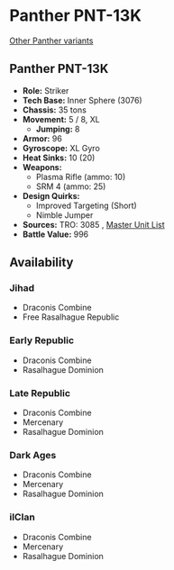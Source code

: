 # Panther PNT-13K 

[Other Panther variants](../panther.md) 

## Panther PNT-13K 

- **Role:** Striker 
- **Tech Base:** Inner Sphere (3076) 
- **Chassis:** 35 tons 
- **Movement:** 5 / 8, XL 
  - **Jumping:** 8 
- **Armor:** 96 
- **Gyroscope:** XL Gyro 
- **Heat Sinks:** 10 (20) 
- **Weapons:** 
  - Plasma Rifle (ammo: 10) 
  - SRM 4 (ammo: 25) 
- **Design Quirks:** 
  - Improved Targeting (Short) 
  - Nimble Jumper 
- **Sources:** TRO: 3085 , [Master Unit List](http://masterunitlist.info/Unit/Details/2421) 
- **Battle Value:** 996 

## Availability 

### Jihad 

- Draconis Combine 
- Free Rasalhague Republic 

### Early Republic 

- Draconis Combine 
- Rasalhague Dominion 

### Late Republic 

- Draconis Combine 
- Mercenary 
- Rasalhague Dominion 

### Dark Ages 

- Draconis Combine 
- Mercenary 
- Rasalhague Dominion 

### ilClan 

- Draconis Combine 
- Mercenary 
- Rasalhague Dominion 

